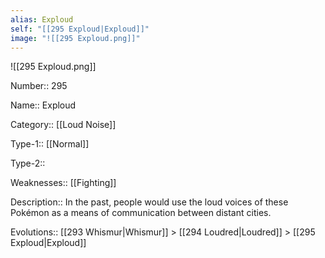 ```yaml
---
alias: Exploud
self: "[[295 Exploud|Exploud]]"
image: "![[295 Exploud.png]]"
---
```



![[295 Exploud.png]]

Number:: 295

Name:: Exploud

Category:: [[Loud Noise]]

Type-1:: [[Normal]]

Type-2:: 

Weaknesses:: [[Fighting]] 

Description:: In the past, people would use the loud voices of these Pokémon as a means of communication between distant cities.

Evolutions:: [[293 Whismur|Whismur]] > [[294 Loudred|Loudred]] > [[295 Exploud|Exploud]]
